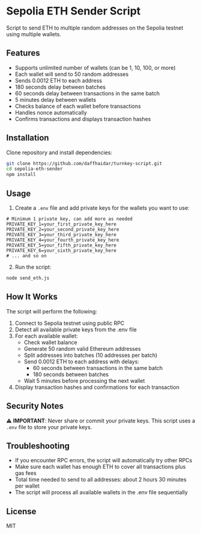 # Sepolia ETH Sender Script

Script to send ETH to multiple random addresses on the Sepolia testnet using multiple wallets.

## Features

* Supports unlimited number of wallets (can be 1, 10, 100, or more)
* Each wallet will send to 50 random addresses
* Sends 0.0012 ETH to each address
* 180 seconds delay between batches
* 60 seconds delay between transactions in the same batch
* 5 minutes delay between wallets
* Checks balance of each wallet before transactions
* Handles nonce automatically
* Confirms transactions and displays transaction hashes

## Installation

Clone repository and install dependencies:

```bash
git clone https://github.com/daffhaidar/turnkey-script.git
cd sepolia-eth-sender
npm install
```

## Usage

1. Create a `.env` file and add private keys for the wallets you want to use:
```
# Minimum 1 private key, can add more as needed
PRIVATE_KEY_1=your_first_private_key_here
PRIVATE_KEY_2=your_second_private_key_here
PRIVATE_KEY_3=your_third_private_key_here
PRIVATE_KEY_4=your_fourth_private_key_here
PRIVATE_KEY_5=your_fifth_private_key_here
PRIVATE_KEY_6=your_sixth_private_key_here
# ... and so on
```

2. Run the script:
```bash
node send_eth.js
```

## How It Works

The script will perform the following:

1. Connect to Sepolia testnet using public RPC
2. Detect all available private keys from the .env file
3. For each available wallet:
   - Check wallet balance
   - Generate 50 random valid Ethereum addresses
   - Split addresses into batches (10 addresses per batch)
   - Send 0.0012 ETH to each address with delays:
     - 60 seconds between transactions in the same batch
     - 180 seconds between batches
   - Wait 5 minutes before processing the next wallet
4. Display transaction hashes and confirmations for each transaction

## Security Notes

⚠️ **IMPORTANT**: Never share or commit your private keys. This script uses a `.env` file to store your private keys.

## Troubleshooting

* If you encounter RPC errors, the script will automatically try other RPCs
* Make sure each wallet has enough ETH to cover all transactions plus gas fees
* Total time needed to send to all addresses: about 2 hours 30 minutes per wallet
* The script will process all available wallets in the .env file sequentially

## License

MIT 
